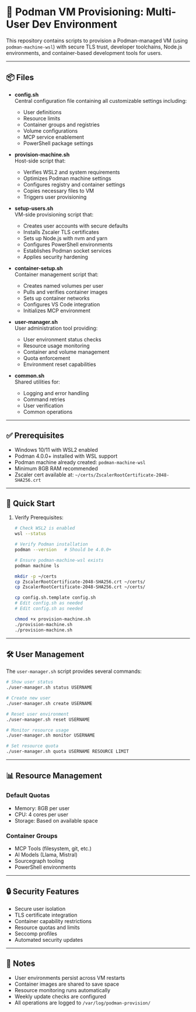 # 🐳 Podman VM Provisioning: Multi-User Dev Environment

This repository contains scripts to provision a Podman-managed VM (using `podman-machine-wsl`) with secure TLS trust, developer toolchains, Node.js environments, and container-based development tools for users.

---

## 📦 Files

- **config.sh**  
  Central configuration file containing all customizable settings including:
  - User definitions
  - Resource limits
  - Container groups and registries
  - Volume configurations
  - MCP service enablement
  - PowerShell package settings

- **provision-machine.sh**  
  Host-side script that:
  - Verifies WSL2 and system requirements
  - Optimizes Podman machine settings
  - Configures registry and container settings
  - Copies necessary files to VM
  - Triggers user provisioning

- **setup-users.sh**  
  VM-side provisioning script that:
  - Creates user accounts with secure defaults
  - Installs Zscaler TLS certificates
  - Sets up Node.js with nvm and yarn
  - Configures PowerShell environments
  - Establishes Podman socket services
  - Applies security hardening

- **container-setup.sh**  
  Container management script that:
  - Creates named volumes per user
  - Pulls and verifies container images
  - Sets up container networks
  - Configures VS Code integration
  - Initializes MCP environment

- **user-manager.sh**  
  User administration tool providing:
  - User environment status checks
  - Resource usage monitoring
  - Container and volume management
  - Quota enforcement
  - Environment reset capabilities

- **common.sh**  
  Shared utilities for:
  - Logging and error handling
  - Command retries
  - User verification
  - Common operations

---

## ✅ Prerequisites

- Windows 10/11 with WSL2 enabled
- Podman 4.0.0+ installed with WSL support
- Podman machine already created: `podman-machine-wsl`
- Minimum 8GB RAM recommended
- Zscaler cert available at: `~/certs/ZscalerRootCertificate-2048-SHA256.crt`

---

## 🚀 Quick Start

1. Verify Prerequisites:

   ```bash
   # Check WSL2 is enabled
   wsl --status
   
   # Verify Podman installation
   podman --version   # Should be 4.0.0+
   
   # Ensure podman-machine-wsl exists
   podman machine ls
   ```

   ```bash
   mkdir -p ~/certs
   cp ZscalerRootCertificate-2048-SHA256.crt ~/certs/
   cp ZscalerRootCertificate-2048-SHA256.crt ~/certs/
   ```

   ```bash
   cp config.sh.template config.sh
   # Edit config.sh as needed
   # Edit config.sh as needed
   ```

   ```bash
   chmod +x provision-machine.sh
   ./provision-machine.sh
   ./provision-machine.sh
   ```

---

## 🛠 User Management

The `user-manager.sh` script provides several commands:

```bash
# Show user status
./user-manager.sh status USERNAME

# Create new user
./user-manager.sh create USERNAME

# Reset user environment
./user-manager.sh reset USERNAME

# Monitor resource usage
./user-manager.sh monitor USERNAME

# Set resource quota
./user-manager.sh quota USERNAME RESOURCE LIMIT
```

---

## 📊 Resource Management

### Default Quotas

- Memory: 8GB per user
- CPU: 4 cores per user
- Storage: Based on available space

### Container Groups

- MCP Tools (filesystem, git, etc.)
- AI Models (Llama, Mistral)
- Sourcegraph tooling
- PowerShell environments

---

## 🔒 Security Features

- Secure user isolation
- TLS certificate integration
- Container capability restrictions
- Resource quotas and limits
- Seccomp profiles
- Automated security updates

---

## 📝 Notes

- User environments persist across VM restarts
- Container images are shared to save space
- Resource monitoring runs automatically
- Weekly update checks are configured
- All operations are logged to `/var/log/podman-provision/`

